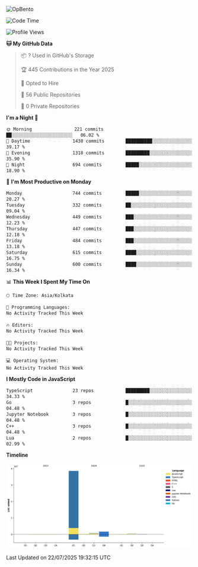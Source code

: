 ![OpBento](https://firebasestorage.googleapis.com/v0/b/smartkaksha-fe32c.appspot.com/o/opbento%2Fparthkapoor-dev3db8f.png?alt=media)

<!--START_SECTION:waka-->
![Code Time](http://img.shields.io/badge/Code%20Time-0%20secs-blue)

![Profile Views](http://img.shields.io/badge/Profile%20Views-12-blue)

**🐱 My GitHub Data** 

> 📦 ? Used in GitHub's Storage 
 > 
> 🏆 445 Contributions in the Year 2025
 > 
> 💼 Opted to Hire
 > 
> 📜 56 Public Repositories 
 > 
> 🔑 0 Private Repositories 
 > 
**I'm a Night 🦉** 

```text
🌞 Morning                221 commits         ██░░░░░░░░░░░░░░░░░░░░░░░   06.02 % 
🌆 Daytime                1438 commits        ██████████░░░░░░░░░░░░░░░   39.17 % 
🌃 Evening                1318 commits        █████████░░░░░░░░░░░░░░░░   35.90 % 
🌙 Night                  694 commits         █████░░░░░░░░░░░░░░░░░░░░   18.90 % 
```
📅 **I'm Most Productive on Monday** 

```text
Monday                   744 commits         █████░░░░░░░░░░░░░░░░░░░░   20.27 % 
Tuesday                  332 commits         ██░░░░░░░░░░░░░░░░░░░░░░░   09.04 % 
Wednesday                449 commits         ███░░░░░░░░░░░░░░░░░░░░░░   12.23 % 
Thursday                 447 commits         ███░░░░░░░░░░░░░░░░░░░░░░   12.18 % 
Friday                   484 commits         ███░░░░░░░░░░░░░░░░░░░░░░   13.18 % 
Saturday                 615 commits         ████░░░░░░░░░░░░░░░░░░░░░   16.75 % 
Sunday                   600 commits         ████░░░░░░░░░░░░░░░░░░░░░   16.34 % 
```


📊 **This Week I Spent My Time On** 

```text
🕑︎ Time Zone: Asia/Kolkata

💬 Programming Languages: 
No Activity Tracked This Week

🔥 Editors: 
No Activity Tracked This Week

🐱‍💻 Projects: 
No Activity Tracked This Week

💻 Operating System: 
No Activity Tracked This Week
```

**I Mostly Code in JavaScript** 

```text
TypeScript               23 repos            █████████░░░░░░░░░░░░░░░░   34.33 % 
Go                       3 repos             █░░░░░░░░░░░░░░░░░░░░░░░░   04.48 % 
Jupyter Notebook         3 repos             █░░░░░░░░░░░░░░░░░░░░░░░░   04.48 % 
C++                      3 repos             █░░░░░░░░░░░░░░░░░░░░░░░░   04.48 % 
Lua                      2 repos             █░░░░░░░░░░░░░░░░░░░░░░░░   02.99 % 
```



**Timeline**

![Lines of Code chart](https://raw.githubusercontent.com/ParthKapoor-dev/ParthKapoor-dev/main/assets/bar_graph.png)


 Last Updated on 22/07/2025 19:32:15 UTC
<!--END_SECTION:waka-->
